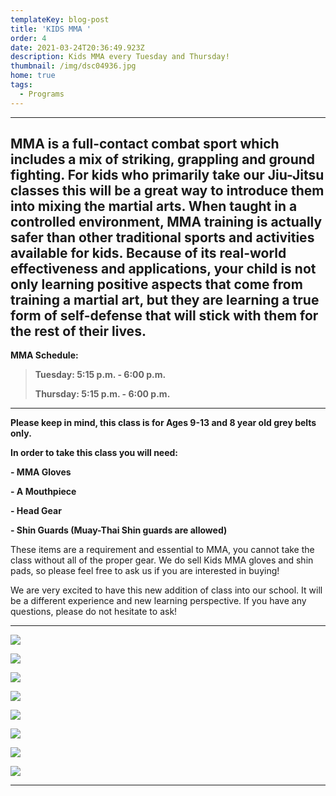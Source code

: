 ```yaml
---
templateKey: blog-post
title: 'KIDS MMA '
order: 4
date: 2021-03-24T20:36:49.923Z
description: Kids MMA every Tuesday and Thursday!
thumbnail: /img/dsc04936.jpg
home: true
tags:
  - Programs
---
```

- - -

## MMA is a full-contact combat sport which includes a mix of striking, grappling and ground fighting. For kids who primarily take our Jiu-Jitsu classes this will be a great way to introduce them into mixing the martial arts. When taught in a controlled environment, MMA training is actually safer than other traditional sports and activities available for kids. Because of its real-world effectiveness and applications, your child is not only learning positive aspects that come from training a martial art, but they are learning a true form of self-defense that will stick with them for the rest of their lives.

**MMA Schedule:**

> **Tuesday: 5:15 p.m. - 6:00 p.m.**
>
> **Thursday: 5:15 p.m. - 6:00 p.m.**

- - -

**Please keep in mind, this class is for Ages 9-13 and 8 year old grey belts only.** 

**In order to take this class you will need:**

**\- MMA Gloves**

**\- A Mouthpiece**

**\- Head Gear**

**\- Shin Guards (Muay-Thai Shin guards are allowed)**

These items are a requirement and essential to MMA, you cannot take the class without all of the proper gear. We do sell Kids MMA gloves and shin pads, so please feel free to ask us if you are interested in buying!

We are very excited to have this new addition of class into our school. It will be a different experience and new learning perspective. If you have any questions, please do not hesitate to ask!

- - -

![](/img/dsc04881.jpg)

![](/img/dsc02760.jpg)

![](/img/dsc02663.jpg)

![](/img/dsc04913.jpg)

![](/img/dsc02556.jpg)

![](/img/dsc02714.jpg)

![](/img/dsc04920.jpg)

![](/img/dsc01287.jpg)

- - -
